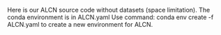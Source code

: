 Here is our ALCN source code without datasets (space limitation).
The conda environment is in ALCN.yaml
Use command: conda env create -f ALCN.yaml to create a new environment for ALCN.